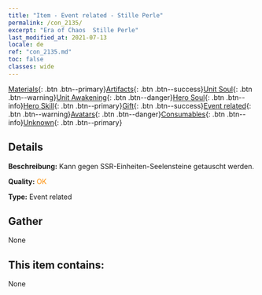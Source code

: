```yaml
---
title: "Item - Event related - Stille Perle"
permalink: /con_2135/
excerpt: "Era of Chaos  Stille Perle"
last_modified_at: 2021-07-13
locale: de
ref: "con_2135.md"
toc: false
classes: wide
---
```

 [Materials](/ItemsDE/){: .btn .btn--primary}[Artifacts](/ItemsDE/Artifacts/){: .btn .btn--success}[Unit Soul](/ItemsDE/UnitSoul/){: .btn .btn--warning}[Unit Awakening](/ItemsDE/UnitAwakening/){: .btn .btn--danger}[Hero Soul](/ItemsDE/HeroSoul/){: .btn .btn--info}[Hero Skill](/ItemsDE/HeroSkill/){: .btn .btn--primary}[Gift](/ItemsDE/Gift/){: .btn .btn--success}[Event related](/ItemsDE/Events/){: .btn .btn--warning}[Avatars](/ItemsDE/Avatars/){: .btn .btn--danger}[Consumables](/ItemsDE/Consumables/){: .btn .btn--info}[Unknown](/ItemsDE/Unknown/){: .btn .btn--primary}

## Details
 **Beschreibung:** Kann gegen SSR-Einheiten-Seelensteine getauscht werden.

 **Quality:** <span style="color: #FF8C00">OK</span>

 **Type:** Event related

## Gather

  None

## This item contains:

  None

